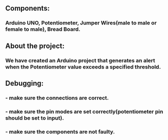 ## Components: 
### Arduino UNO, Potentiometer, Jumper Wires(male to male or female to male), Bread Board.


## About the project: 
### We have created an Arduino project that generates an alert when the Potentiometer value exceeds a specified threshold.


## Debugging:
### - make sure the connections are correct.
### - make sure the pin modes are set correctly(potentiometer pin should be set to input).
### - make sure the components are not faulty.
